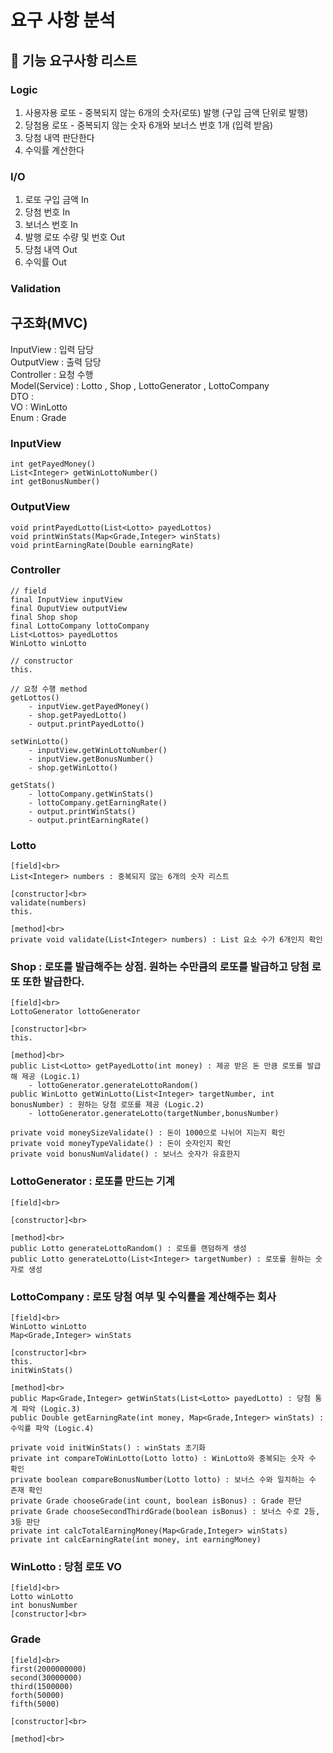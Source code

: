 # 요구 사항 분석

## 🚀 기능 요구사항 리스트
### Logic
1. 사용자용 로또 - 중복되지 않는 6개의 숫자(로또) 발행 (구입 금액 단위로 발행)
2. 당첨용 로또 - 중복되지 않는 숫자 6개와 보너스 번호 1개 (입력 받음)
3. 당첨 내역 판단한다
4. 수익률 계산한다

### I/O
1. 로또 구입 금액 In
2. 당첨 번호 In
3. 보너스 번호 In
4. 발행 로또 수량 및 번호 Out
5. 당첨 내역 Out
6. 수익률 Out

### Validation

## 구조화(MVC)
InputView : 입력 담당<br>
OutputView : 출력 담당<br>
Controller : 요청 수행<br>
Model(Service) : Lotto , Shop , LottoGenerator , LottoCompany<br>
DTO : <br>
VO : WinLotto<br>
Enum : Grade<br>

### InputView
```
int getPayedMoney()
List<Integer> getWinLottoNumber()
int getBonusNumber()
```

### OutputView
```
void printPayedLotto(List<Lotto> payedLottos)
void printWinStats(Map<Grade,Integer> winStats)
void printEarningRate(Double earningRate)
```

### Controller
```
// field
final InputView inputView
final OuputView outputView
final Shop shop
final LottoCompany lottoCompany
List<Lottos> payedLottos
WinLotto winLotto

// constructor
this.

// 요청 수행 method
getLottos()
    - inputView.getPayedMoney()
    - shop.getPayedLotto()
    - output.printPayedLotto()

setWinLotto()
    - inputView.getWinLottoNumber()
    - inputView.getBonusNumber()
    - shop.getWinLotto()
    
getStats()
    - lottoCompany.getWinStats()
    - lottoCompany.getEarningRate()
    - output.printWinStats()
    - output.printEarningRate()

```

### Lotto 
```
[field]<br>
List<Integer> numbers : 중복되지 않는 6개의 숫자 리스트

[constructor]<br>
validate(numbers)
this.

[method]<br>
private void validate(List<Integer> numbers) : List 요소 수가 6개인지 확인
```


### Shop : 로또를 발급해주는 상점. 원하는 수만큼의 로또를 발급하고 당첨 로또 또한 발급한다.
```
[field]<br>
LottoGenerator lottoGenerator

[constructor]<br>
this.

[method]<br>
public List<Lotto> getPayedLotto(int money) : 제공 받은 돈 만큼 로또를 발급해 제공 (Logic.1)
    - lottoGenerator.generateLottoRandom()
public WinLotto getWinLotto(List<Integer> targetNumber, int bonusNumber) : 원하는 당첨 로또를 제공 (Logic.2)
    - lottoGenerator.generateLotto(targetNumber,bonusNumber)

private void moneySizeValidate() : 돈이 1000으로 나뉘어 지는지 확인
private void moneyTypeValidate() : 돈이 숫자인지 확인
private void bonusNumValidate() : 보너스 숫자가 유효한지
```

### LottoGenerator : 로또를 만드는 기계
```
[field]<br>

[constructor]<br>

[method]<br>
public Lotto generateLottoRandom() : 로또를 랜덤하게 생성
public Lotto generateLotto(List<Integer> targetNumber) : 로또를 원하는 숫자로 생성

```

### LottoCompany : 로또 당첨 여부 및 수익률을 계산해주는 회사
```
[field]<br>
WinLotto winLotto
Map<Grade,Integer> winStats

[constructor]<br>
this.
initWinStats()

[method]<br>
public Map<Grade,Integer> getWinStats(List<Lotto> payedLotto) : 당첨 통계 파악 (Logic.3)
public Double getEarningRate(int money, Map<Grade,Integer> winStats) : 수익률 파악 (Logic.4)

private void initWinStats() : winStats 초기화
private int compareToWinLotto(Lotto lotto) : WinLotto와 중복되는 숫자 수 확인
private boolean compareBonusNumber(Lotto lotto) : 보너스 수와 일치하는 수 존재 확인 
private Grade chooseGrade(int count, boolean isBonus) : Grade 판단
private Grade chooseSecondThirdGrade(boolean isBonus) : 보너스 수로 2등, 3등 판단
private int calcTotalEarningMoney(Map<Grade,Integer> winStats)
private int calcEarningRate(int money, int earningMoney)

```


### WinLotto : 당첨 로또 VO
```
[field]<br>
Lotto winLotto
int bonusNumber
[constructor]<br>

```

### Grade
```
[field]<br>
first(2000000000)
second(30000000)
third(1500000)
forth(50000)
fifth(5000)

[constructor]<br>

[method]<br>

```
